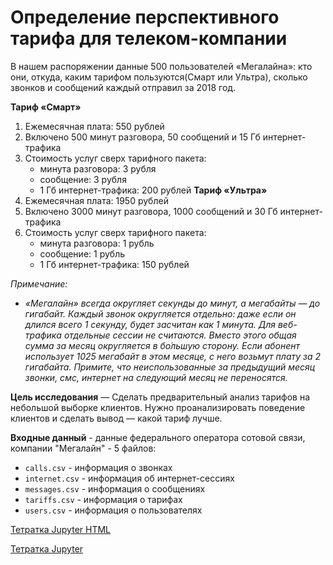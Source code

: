 Определение перспективного тарифа для телеком-компании
======

В нашем распоряжении данные 500 пользователей «Мегалайна»: кто они, откуда, каким тарифом пользуются(Смарт или Ультра), сколько звонков и сообщений каждый отправил за 2018 год. 

**Тариф «Смарт»**
1. Ежемесячная плата: 550 рублей
2. Включено 500 минут разговора, 50 сообщений и 15 Гб интернет-трафика
3. Стоимость услуг сверх тарифного пакета:
    - минута разговора: 3 рубля
    - сообщение: 3 рубля
    - 1 Гб интернет-трафика: 200 рублей
**Тариф «Ультра»**
1. Ежемесячная плата: 1950 рублей
2. Включено 3000 минут разговора, 1000 сообщений и 30 Гб интернет-трафика
3. Стоимость услуг сверх тарифного пакета:
    - минута разговора: 1 рубль
    - сообщение: 1 рубль
    - 1 Гб интернет-трафика: 150 рублей

*Примечание:*
- *«Мегалайн» всегда округляет секунды до минут, а мегабайты — до гигабайт. Каждый звонок округляется отдельно: даже если он длился всего 1 секунду, будет засчитан как 1 минута.
Для веб-трафика отдельные сессии не считаются. Вместо этого общая сумма за месяц округляется в бо́льшую сторону. Если абонент использует 1025 мегабайт в этом месяце, с него возьмут плату за 2 гигабайта. Примите, что неиспользованные за предыдущий месяц звонки, смс, интернет на следующий месяц не переносятся.*

**Цель исследования** — Сделать предварительный анализ тарифов на небольшой выборке клиентов. Нужно проанализировать поведение клиентов и сделать вывод — какой тариф лучше.
 
**Входные данный** - данные федерального оператора сотовой связи, компании "Мегалайн" - 5 файлов:
- `calls.csv` - информация о звонках
- `internet.csv` - информация об интернет-сессиях
- `messages.csv` - информация о сообщениях
- `tariffs.csv` - информация о тарифах
- `users.csv` - информация о пользователях



[Тетратка Jupyter HTML](https://github.com/pmaxp/portfolio_da/blob/main/Promising_Tariff_Telecom_Company/Promising_Tariff_Telecom_Company.html)

[Тетратка Jupyter](https://github.com/pmaxp/portfolio_da/blob/main/Promising_Tariff_Telecom_Company/Promising_Tariff_Telecom_Company.ipynb)
